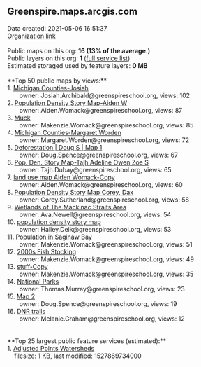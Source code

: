 <h2>Greenspire.maps.arcgis.com</h2> Data created: 2021-05-06 16:51:37 <br /><a target='new' href='https://Greenspire.maps.arcgis.com'>Organization link</a><br /><br />Public maps on this org: <b>16 (13% of the average.)</b><br />Public layers on this org: <b>1 </b>(<a target='new' href='https://services.arcgis.com/CIsDkeFsLAIySlW4/ArcGIS/rest/services'>full service list</a>)<br />Estimated storaged used by feature layers: <b>0 MB</b><br /><br />**Top 50 public maps by views:**<br />  1. <a target='new' href='https://www.arcgis.com/home/item.html?id=1f0a7faadf744a4b8ed62caccd0a8c3a'>Michigan Counties-Josiah</a> <br />  &nbsp;&nbsp;&nbsp;&nbsp; &nbsp;&nbsp;owner: Josiah.Archibald@greenspireschool.org, views: 102<br />  2. <a target='new' href='https://www.arcgis.com/home/item.html?id=6ca9036295c540dc9c696ddd44c081c4'>Population Density Story Map-Aiden W</a> <br />  &nbsp;&nbsp;&nbsp;&nbsp; &nbsp;&nbsp;owner: Aiden.Womack@greenspireschool.org, views: 87<br />  3. <a target='new' href='https://www.arcgis.com/home/item.html?id=3d14494cc8c949688eec6b3475098f00'>Muck</a> <br />  &nbsp;&nbsp;&nbsp;&nbsp; &nbsp;&nbsp;owner: Makenzie.Womack@greenspireschool.org, views: 85<br />  4. <a target='new' href='https://www.arcgis.com/home/item.html?id=7f901878cd59458289bbd2a9fbac8468'>Michigan Counties-Margaret Worden</a> <br />  &nbsp;&nbsp;&nbsp;&nbsp; &nbsp;&nbsp;owner: Margaret.Worden@greenspireschool.org, views: 72<br />  5. <a target='new' href='https://www.arcgis.com/home/item.html?id=3f071b2a11704d78993d85f3fe48d697'>Deforestation | Doug S | Map 1</a> <br />  &nbsp;&nbsp;&nbsp;&nbsp; &nbsp;&nbsp;owner: Doug.Spence@greenspireschool.org, views: 67<br />  6. <a target='new' href='https://www.arcgis.com/home/item.html?id=e7100807853b496b8edecc8b99cee3f9'>Pop. Den. Story Map-Tajh Adeline Owen Zoe S</a> <br />  &nbsp;&nbsp;&nbsp;&nbsp; &nbsp;&nbsp;owner: Tajh.Dubay@greenspireschool.org, views: 65<br />  7. <a target='new' href='https://www.arcgis.com/home/item.html?id=056114c6b7694365b9ffc4e8127f2daf'>land use map Aiden Womack-Copy</a> <br />  &nbsp;&nbsp;&nbsp;&nbsp; &nbsp;&nbsp;owner: Aiden.Womack@greenspireschool.org, views: 60<br />  8. <a target='new' href='https://www.arcgis.com/home/item.html?id=dca24b2d6c884a0582734ea2afaa975b'>Population Density Story Map   Corey, Dax</a> <br />  &nbsp;&nbsp;&nbsp;&nbsp; &nbsp;&nbsp;owner: Corey.Sutherland@greenspireschool.org, views: 58<br />  9. <a target='new' href='https://www.arcgis.com/home/item.html?id=810293e548cc4d6cb651d243998b400d'>Wetlands of The Mackinac Straits Area</a> <br />  &nbsp;&nbsp;&nbsp;&nbsp; &nbsp;&nbsp;owner: Ava.Newell@greenspireschool.org, views: 54<br />  10. <a target='new' href='https://www.arcgis.com/home/item.html?id=51d4a58380254ad8adcd47df089b5ef8'>population density story map</a> <br />  &nbsp;&nbsp;&nbsp;&nbsp; &nbsp;&nbsp;owner: Hailey.Deik@greenspireschool.org, views: 53<br />  11. <a target='new' href='https://www.arcgis.com/home/item.html?id=1f264066c53c4f3a81fb7672ce182e06'>Population in Saginaw Bay</a> <br />  &nbsp;&nbsp;&nbsp;&nbsp; &nbsp;&nbsp;owner: Makenzie.Womack@greenspireschool.org, views: 51<br />  12. <a target='new' href='https://www.arcgis.com/home/item.html?id=22c6c743b8024242a106ee3c55e3b2f0'>2000s Fish Stocking</a> <br />  &nbsp;&nbsp;&nbsp;&nbsp; &nbsp;&nbsp;owner: Makenzie.Womack@greenspireschool.org, views: 49<br />  13. <a target='new' href='https://www.arcgis.com/home/item.html?id=7ec53a38fe0a43209352a15f34158963'>stuff-Copy</a> <br />  &nbsp;&nbsp;&nbsp;&nbsp; &nbsp;&nbsp;owner: Makenzie.Womack@greenspireschool.org, views: 35<br />  14. <a target='new' href='https://www.arcgis.com/home/item.html?id=00e8ce4daa2e451c822c8f789bcdbba0'>National Parks</a> <br />  &nbsp;&nbsp;&nbsp;&nbsp; &nbsp;&nbsp;owner: Thomas.Murray@greenspireschool.org, views: 23<br />  15. <a target='new' href='https://www.arcgis.com/home/item.html?id=72f4b2e531d24e4a8826f0835acce7b1'>Map 2</a> <br />  &nbsp;&nbsp;&nbsp;&nbsp; &nbsp;&nbsp;owner: Doug.Spence@greenspireschool.org, views: 19<br />  16. <a target='new' href='https://www.arcgis.com/home/item.html?id=d57c0e4a5d994d339269c0886017c539'>DNR trails</a> <br />  &nbsp;&nbsp;&nbsp;&nbsp; &nbsp;&nbsp;owner: Melanie.Graham@greenspireschool.org, views: 12<br /><br /><br />**Top 25 largest public feature services (estimated):**<br /> 1. <a target='new' href='https://www.arcgis.com/home/item.html?id=881827c0bea9495abf75ff41f295c180'>Adjusted Points Watersheds</a><br /> &nbsp;&nbsp;&nbsp;&nbsp;filesize: 1 KB, last modified: 1527869734000<br />